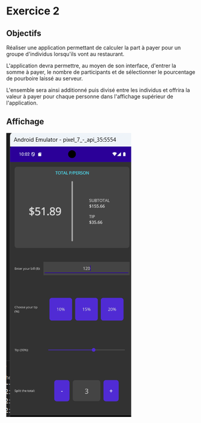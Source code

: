 # Exercice 2

## Objectifs

Réaliser une application permettant de calculer la part à payer pour un groupe d'individus lorsqu'ils vont au restaurant. 

L'application devra permettre, au moyen de son interface, d'entrer la somme à payer, le nombre de participants et de sélectionner le pourcentage de pourboire laissé au serveur.

L'ensemble sera ainsi additionné puis divisé entre les individus et offrira la valeur à payer pour chaque personne dans l'affichage supérieur de l'application. 

## Affichage 

![Demonstration](pictures/exercice02.png)